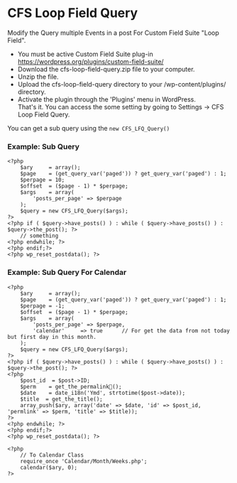 # CFS Loop Field Query
Modify the Query multiple Events in a post For Custom Field Suite "Loop Field".  

* You must be active Custom Field Suite plug-in <https://wordpress.org/plugins/custom-field-suite/>
* Download the cfs-loop-field-query.zip file to your computer.  
* Unzip the file.  
* Upload the cfs-loop-field-query directory to your /wp-content/plugins/ directory.  
* Activate the plugin through the 'Plugins' menu in WordPress.  
That's it. You can access the some setting by going to Settings -> CFS Loop Field Query.  


You can get a sub query using the `new CFS_LFQ_Query()`

### Example: Sub Query
    <?php
        $ary	 = array();
        $page    = (get_query_var('paged')) ? get_query_var('paged') : 1;
        $perpage = 10;
        $offset  = ($page - 1) * $perpage;
        $args    = array(
            'posts_per_page' => $perpage
        );
        $query = new CFS_LFQ_Query($args);
    ?>
    <?php if ( $query->have_posts() ) : while ( $query->have_posts() ) : $query->the_post(); ?>
        // something
    <?php endwhile; ?>
    <?php endif;?>
    <?php wp_reset_postdata(); ?>

### Example: Sub Query For Calendar

    <?php
        $ary	 = array();
        $page    = (get_query_var('paged')) ? get_query_var('paged') : 1;
        $perpage = -1;
    	$offset  = ($page - 1) * $perpage;
        $args    = array(
            'posts_per_page' => $perpage,
            'calendar'	   => true		// For get the data from not today but first day in this month.
        );
        $query = new CFS_LFQ_Query($args);
    ?>
    <?php if ( $query->have_posts() ) : while ( $query->have_posts() ) : $query->the_post(); ?>
    <?php
        $post_id  = $post->ID;
        $perm	 = get_the_permalink();
        $date	 = date_i18n('Ymd', strtotime($post->date));
        $title	= get_the_title();
        array_push($ary, array('date' => $date, 'id' => $post_id, 'permlink' => $perm, 'title' => $title));
    ?>
    <?php endwhile; ?>
    <?php endif;?>
    <?php wp_reset_postdata(); ?>

    <?php
        // To Calendar Class
        require_once 'Calendar/Month/Weeks.php';
        calendar($ary, 0);
    ?>
